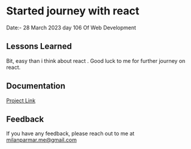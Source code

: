 
# Started journey with react



 Date:- 28 March 2023 day 106 Of Web Development

    




## Lessons Learned

Bit, easy than i think about react .
Good luck to me for further journey on react.




## Documentation

[Project Link](https://my-second-react-project.netlify.app/)


## Feedback

If you have any feedback, please reach out to me at milanparmar.me@gmail.com

